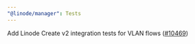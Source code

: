 ```yaml
---
"@linode/manager": Tests
---
```


Add Linode Create v2 integration tests for VLAN flows ([#10469](https://github.com/linode/manager/pull/10469))

